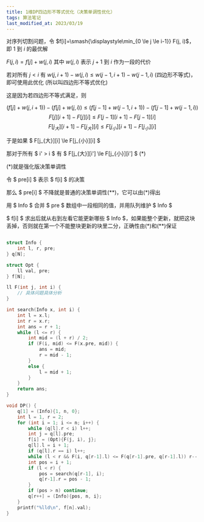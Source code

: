 ```yaml
---
title: 1维DP四边形不等式优化（决策单调性优化）
tags: 算法笔记
last_modified_at: 2023/03/19
---
```


对序列切割问题，令 $f[i]=\smash{\displaystyle\min_{0 \le j \le i-1}} F(j, i)$，即 $1$ 到 $i$ 的最优解

$F(j, i) = f[j] + w(j, i)$ 其中 $w(j, i)$ 表示 $j+1$ 到 $i$ 作为一段的代价

若对所有 $j<i$ 有 $w(j,i+1) - w(j,i) \le w(j-1,i+1) - w(j-1,i)$ (四边形不等式)，即可使用此优化 (所以叫四边形不等式优化)

这是因为若四边形不等式满足，则

$$ (f[j] + w(j,i+1)) - (f[j] + w(j,i)) \le (f[j-1] + w(j-1,i+1)) - (f[j-1]+w(j-1,i)) $$
$$ F[j][i+1] - F[j][i] \le F[j-1][i+1] - F[j-1][i] $$
$$ F[j_{大}][i+1] - F[j_{大}][i] \le F[j_{小}][i+1] - F[j_{小}][i] $$

于是如果 $ F[j_{大}][i] \le F[j_{小}][i] $

那对于所有 $ i' > i $ 有 $ F[j_{大}][i'] \le F[j_{小}][i'] $ (\*)

(\*)就是强化版决策单调性

令 $ pre[i] $ 表示 $ f[i] $ 的决策

那么 $ pre[i] $ 不降就是普通的决策单调性(\*\*)，它可以由(\*)得出

用 $ Info $ 合并 $ pre $ 数组中一段相同的值，并用队列维护 $ Info $

$ f[i] $ 求出后就从右到左看它能更新哪些 $ Info $，如果能整个更新，就把这块丢掉，否则就在第一个不能整块更新的块里二分，正确性由(\*)和(\*\*)保证

```cpp

struct Info {
    int l, r, pre;
} q[N];

struct Opt {
    ll val, pre;
} f[N];

ll F(int j, int i) {
    // 具体问题具体分析
}

int search(Info x, int i) {
    int l = x.l;
    int r = x.r;
    int ans = r + 1;
    while (l <= r) {
        int mid = (l + r) / 2;
        if (F(i, mid) <= F(x.pre, mid)) {
            ans = mid;
            r = mid - 1;
        }
        else {
            l = mid + 1;
        }
    }
    return ans;
}

void DP() {
    q[1] = (Info){1, n, 0};
    int l = 1, r = 2;
    for (int i = 1; i <= n; i++) {
        while (q[l].r < i) l++;
        int j = q[l].pre;
        f[i] = (Opt){F(j, i), j};
        q[l].l = i + 1;
        if (q[l].r == i) l++;
        while (l < r && F(i, q[r-1].l) <= F(q[r-1].pre, q[r-1].l)) r--;
        int pos = i + 1;
        if (l < r) {
            pos = search(q[r-1], i);
            q[r-1].r = pos - 1;
        }
        if (pos > n) continue;
        q[r++] = (Info){pos, n, i};
    }
    printf("%lld\n", f[n].val);
}
```
